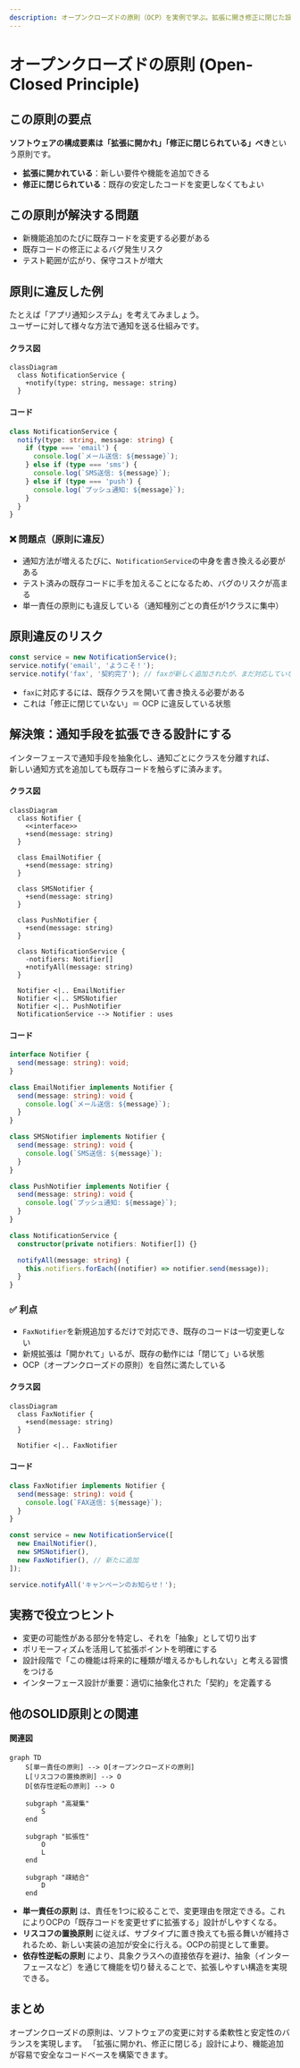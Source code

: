 ```yaml
---
description: オープンクローズドの原則（OCP）を実例で学ぶ。拡張に開き修正に閉じた設計により、既存コードを変更せず新機能を追加する方法をTypeScriptで解説します。
---
```

# オープンクローズドの原則 (Open-Closed Principle)

## この原則の要点

**ソフトウェアの構成要素は「拡張に開かれ」「修正に閉じられている」べき**という原則です。

- **拡張に開かれている**：新しい要件や機能を追加できる
- **修正に閉じられている**：既存の安定したコードを変更しなくてもよい

## この原則が解決する問題

- 新機能追加のたびに既存コードを変更する必要がある
- 既存コードの修正によるバグ発生リスク
- テスト範囲が広がり、保守コストが増大

## 原則に違反した例

たとえば「アプリ通知システム」を考えてみましょう。  
ユーザーに対して様々な方法で通知を送る仕組みです。

#### クラス図
```mermaid
classDiagram
  class NotificationService {
    +notify(type: string, message: string)
  }
```
#### コード
```ts
class NotificationService {
  notify(type: string, message: string) {
    if (type === 'email') {
      console.log(`メール送信: ${message}`);
    } else if (type === 'sms') {
      console.log(`SMS送信: ${message}`);
    } else if (type === 'push') {
      console.log(`プッシュ通知: ${message}`);
    }
  }
}
```


### ❌ 問題点（原則に違反）

- 通知方法が増えるたびに、`NotificationService`の中身を書き換える必要がある
- テスト済みの既存コードに手を加えることになるため、バグのリスクが高まる
- 単一責任の原則にも違反している（通知種別ごとの責任が1クラスに集中）

## 原則違反のリスク

```ts
const service = new NotificationService();
service.notify('email', 'ようこそ！');
service.notify('fax', '契約完了'); // faxが新しく追加されたが、まだ対応していない
```

- `fax`に対応するには、既存クラスを開いて書き換える必要がある
- これは「修正に閉じていない」＝ OCP に違反している状態

## 解決策：通知手段を拡張できる設計にする

インターフェースで通知手段を抽象化し、通知ごとにクラスを分離すれば、  
新しい通知方式を追加しても既存コードを触らずに済みます。

#### クラス図

```mermaid
classDiagram
  class Notifier {
    <<interface>>
    +send(message: string)
  }

  class EmailNotifier {
    +send(message: string)
  }

  class SMSNotifier {
    +send(message: string)
  }

  class PushNotifier {
    +send(message: string)
  }

  class NotificationService {
    -notifiers: Notifier[]
    +notifyAll(message: string)
  }

  Notifier <|.. EmailNotifier
  Notifier <|.. SMSNotifier
  Notifier <|.. PushNotifier
  NotificationService --> Notifier : uses
```

#### コード

```ts
interface Notifier {
  send(message: string): void;
}

class EmailNotifier implements Notifier {
  send(message: string): void {
    console.log(`メール送信: ${message}`);
  }
}

class SMSNotifier implements Notifier {
  send(message: string): void {
    console.log(`SMS送信: ${message}`);
  }
}

class PushNotifier implements Notifier {
  send(message: string): void {
    console.log(`プッシュ通知: ${message}`);
  }
}

class NotificationService {
  constructor(private notifiers: Notifier[]) {}

  notifyAll(message: string) {
    this.notifiers.forEach((notifier) => notifier.send(message));
  }
}
```


### ✅ 利点

- `FaxNotifier`を新規追加するだけで対応でき、既存のコードは一切変更しない
- 新規拡張は「開かれて」いるが、既存の動作には「閉じて」いる状態
- OCP（オープンクローズドの原則）を自然に満たしている

#### クラス図
```mermaid
classDiagram
  class FaxNotifier {
    +send(message: string)
  }

  Notifier <|.. FaxNotifier
```

#### コード
```ts
class FaxNotifier implements Notifier {
  send(message: string): void {
    console.log(`FAX送信: ${message}`);
  }
}

const service = new NotificationService([
  new EmailNotifier(),
  new SMSNotifier(),
  new FaxNotifier(), // 新たに追加
]);

service.notifyAll('キャンペーンのお知らせ！');
```


## 実務で役立つヒント

- 変更の可能性がある部分を特定し、それを「抽象」として切り出す
- ポリモーフィズムを活用して拡張ポイントを明確にする
- 設計段階で「この機能は将来的に種類が増えるかもしれない」と考える習慣をつける
- インターフェース設計が重要：適切に抽象化された「契約」を定義する

## 他のSOLID原則との関連

#### 関連図

```mermaid
graph TD
    S[単一責任の原則] --> O[オープンクローズドの原則]
    L[リスコフの置換原則] --> O
    D[依存性逆転の原則] --> O
    
    subgraph "高凝集"
        S
    end
    
    subgraph "拡張性"
        O
        L
    end
    
    subgraph "疎結合"
        D
    end
```

- **単一責任の原則** は、責任を1つに絞ることで、変更理由を限定できる。これによりOCPの「既存コードを変更せずに拡張する」設計がしやすくなる。
- **リスコフの置換原則** に従えば、サブタイプに置き換えても振る舞いが維持されるため、新しい実装の追加が安全に行える。OCPの前提として重要。
- **依存性逆転の原則** により、具象クラスへの直接依存を避け、抽象（インターフェースなど）を通じて機能を切り替えることで、拡張しやすい構造を実現できる。

## まとめ

オープンクローズドの原則は、ソフトウェアの変更に対する柔軟性と安定性のバランスを実現します。
「拡張に開かれ、修正に閉じる」設計により、機能追加が容易で安全なコードベースを構築できます。
